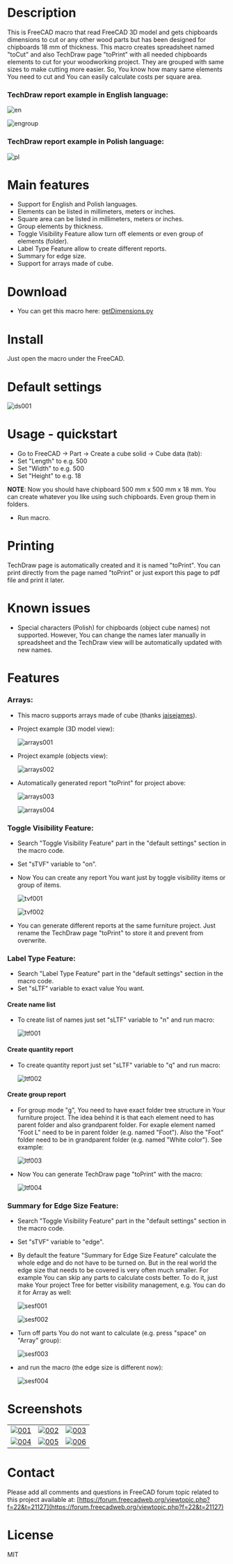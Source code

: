 # Description

This is FreeCAD macro that read FreeCAD 3D model and gets chipboards dimensions to cut or any other wood parts but has been designed for chipboards 18 mm of thickness. This macro creates spreadsheet named "toCut" and also TechDraw page "toPrint" with all needed chipboards elements to cut for your woodworking project. They are grouped with same sizes to make cutting more easier. So, You know how many same elements You need to cut and You can easily calculate costs per square area.

### TechDraw report example in English language:

![en](https://raw.githubusercontent.com/dprojects/getDimensions/master/screenshots/lang_en.png)

![engroup](https://raw.githubusercontent.com/dprojects/getDimensions/master/screenshots/lang_en_group.png)

### TechDraw report example in Polish language:

![pl](https://raw.githubusercontent.com/dprojects/getDimensions/master/screenshots/lang_pl.png)

# Main features

* Support for English and Polish languages.
* Elements can be listed in millimeters, meters or inches.
* Square area can be listed in millimeters, meters or inches.
* Group elements by thickness.
* Toggle Visibility Feature allow turn off elements or even group of elements (folder).
* Label Type Feature allow to create different reports.
* Summary for edge size.
* Support for arrays made of cube.

# Download

* You can get this macro here: [getDimensions.py](https://raw.githubusercontent.com/dprojects/getDimensions/master/getDimensions.py)

# Install

Just open the macro under the FreeCAD.

# Default settings

![ds001](https://raw.githubusercontent.com/dprojects/getDimensions/master/screenshots/ds001.png)

# Usage - quickstart

* Go to FreeCAD -> Part -> Create a cube solid -> Cube data (tab):
* Set "Length" to e.g. 500
* Set "Width" to e.g. 500
* Set "Height" to e.g. 18

**NOTE**: Now you should have chipboard 500 mm x 500 mm x 18 mm. You can create whatever you like using such chipboards. Even group them in folders.

* Run macro.

# Printing

TechDraw page is automatically created and it is named "toPrint". You can print directly from the page named "toPrint" or just export this page to pdf file and print it later. 

# Known issues

* Special characters (Polish) for chipboards (object cube names) not supported. However, You can change the names later manually in spreadsheet and the TechDraw view will be automatically updated with new names. 

# Features

### Arrays:

* This macro supports arrays made of cube (thanks [jaisejames](https://forum.freecadweb.org/memberlist.php?mode=viewprofile&u=10269)).
* Project example (3D model view):

    ![arrays001](https://raw.githubusercontent.com/dprojects/getDimensions/master/screenshots/arrays001.png)

* Project example (objects view):

    ![arrays002](https://raw.githubusercontent.com/dprojects/getDimensions/master/screenshots/arrays002.png)

* Automatically generated report "toPrint" for project above:
    
    ![arrays003](https://raw.githubusercontent.com/dprojects/getDimensions/master/screenshots/arrays003.png)
    
    ![arrays004](https://raw.githubusercontent.com/dprojects/getDimensions/master/screenshots/arrays004.png)

### Toggle Visibility Feature:

* Search "Toggle Visibility Feature" part in the "default settings" section in the macro code.
* Set "sTVF" variable to "on".
* Now You can create any report You want just by toggle visibility items or group of items.

    ![tvf001](https://raw.githubusercontent.com/dprojects/getDimensions/master/screenshots/tvf001.png)

    ![tvf002](https://raw.githubusercontent.com/dprojects/getDimensions/master/screenshots/tvf002.png)

* You can generate different reports at the same furniture project. Just rename the TechDraw page "toPrint" to store it and prevent from overwrite.

### Label Type Feature:

* Search "Label Type Feature" part in the "default settings" section in the macro code.
* Set "sLTF" variable to exact value You want.

#### Create name list

* To create list of names just set "sLTF" variable to "n" and run macro:

    ![ltf001](https://raw.githubusercontent.com/dprojects/getDimensions/master/screenshots/ltf001.png)

#### Create quantity report

* To create quantity report just set "sLTF" variable to "q" and run macro:

    ![ltf002](https://raw.githubusercontent.com/dprojects/getDimensions/master/screenshots/ltf002.png)
    
#### Create group report

* For group mode "g", You need to have exact folder tree structure in Your furniture project. The idea behind it is that each element need to has parent folder and also grandparent folder. For exaple element named "Foot L" need to be in parent folder (e.g. named "Foot"). Also the "Foot" folder need to be in grandparent folder (e.g. named "White color"). See example:

    ![ltf003](https://raw.githubusercontent.com/dprojects/getDimensions/master/screenshots/ltf003.png)
    
* Now You can generate TechDraw page "toPrint" with the macro:

    ![ltf004](https://raw.githubusercontent.com/dprojects/getDimensions/master/screenshots/ltf004.png)
    
### Summary for Edge Size Feature:

* Search "Toggle Visibility Feature" part in the "default settings" section in the macro code.
* Set "sTVF" variable to "edge".
* By default the feature "Summary for Edge Size Feature" calculate the whole edge and do not have to be turned on. But in the real world the edge size that needs to be covered is very often much smaller. For example You can skip any parts to calculate costs better. To do it, just make Your project Tree for better visibility management, e.g. You can do it for Array as well:

    ![sesf001](https://raw.githubusercontent.com/dprojects/getDimensions/master/screenshots/sesf001.png)
    
    ![sesf002](https://raw.githubusercontent.com/dprojects/getDimensions/master/screenshots/sesf002.png)
    
* Turn off parts You do not want to calculate (e.g. press "space" on "Array" group):

    ![sesf003](https://raw.githubusercontent.com/dprojects/getDimensions/master/screenshots/sesf003.png)
    
* and run the macro (the edge size is different now):
    
    ![sesf004](https://raw.githubusercontent.com/dprojects/getDimensions/master/screenshots/sesf004.png)

# Screenshots

|   |   |   |
|---|---|---|
| [![001](https://raw.githubusercontent.com/dprojects/getDimensions/master/screenshots/matrix/001.png)](https://raw.githubusercontent.com/dprojects/getDimensions/master/screenshots/matrix/001.png) | [![002](https://raw.githubusercontent.com/dprojects/getDimensions/master/screenshots/matrix/002.png)](https://raw.githubusercontent.com/dprojects/getDimensions/master/screenshots/matrix/002.png) | [![003](https://raw.githubusercontent.com/dprojects/getDimensions/master/screenshots/matrix/003.png)](https://raw.githubusercontent.com/dprojects/getDimensions/master/screenshots/matrix/003.png) |
| [![004](https://raw.githubusercontent.com/dprojects/getDimensions/master/screenshots/matrix/004.png)](https://raw.githubusercontent.com/dprojects/getDimensions/master/screenshots/matrix/004.png) | [![005](https://raw.githubusercontent.com/dprojects/getDimensions/master/screenshots/matrix/005.png)](https://raw.githubusercontent.com/dprojects/getDimensions/master/screenshots/matrix/005.png) | [![006](https://raw.githubusercontent.com/dprojects/getDimensions/master/screenshots/matrix/006.png)](https://raw.githubusercontent.com/dprojects/getDimensions/master/screenshots/matrix/006.png) |

# Contact

Please add all comments and questions in FreeCAD forum topic related to this project available at:
[https://forum.freecadweb.org/viewtopic.php?f=22&t=21127](https://forum.freecadweb.org/viewtopic.php?f=22&t=21127)

# License

MIT
